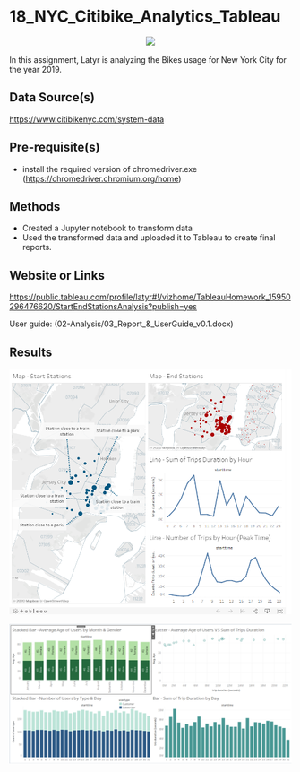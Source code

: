 # 18_NYC_Citibike_Analytics_Tableau 

<p align="center">
  <img src="Gs3jCL2.png">
</p>

In this assignment, Latyr is analyzing the Bikes usage for New York City for the year 2019.

## Data Source(s)
https://www.citibikenyc.com/system-data

## Pre-requisite(s)
* install the required version of chromedriver.exe (https://chromedriver.chromium.org/home)

## Methods

* Created a Jupyter notebook to transform data
* Used the transformed data and uploaded it to Tableau to create final reports.

## Website or Links
https://public.tableau.com/profile/latyr#!/vizhome/TableauHomework_15950296476620/StartEndStationsAnalysis?publish=yes

User guide: (02-Analysis/03_Report_&_UserGuide_v0.1.docx)

## Results

![GitHub Logo](Dashboard_1.png)


![GitHub Logo](Dashboard_2.png)


